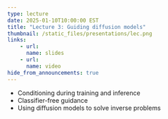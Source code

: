 ```yaml
---
type: lecture
date: 2025-01-10T10:00:00 EST
title: "Lecture 3: Guiding diffusion models"
thumbnail: /static_files/presentations/lec.png
links:
    - url:
      name: slides
    - url:
      name: video
hide_from_announcements: true
---
```

 * Conditioning during training and inference
 * Classifier-free guidance
 * Using diffusion models to solve inverse problems

<!--
**Suggested Readings:**
- [Readings 1](http://example.com)
- [Readings 2](http://example.com)
-->
